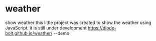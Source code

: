 # weather
show weather
this little project was created to show the weather using JavaScript.
it is still under development
https://diode-bolt.github.io/weather/ --demo

